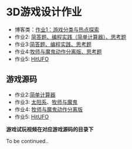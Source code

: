 # 3D游戏设计作业

* 博客类：[作业1：游戏分类与热点探索](./3d_hw01.md)
* 作业2: [简答题、编程实践（简单计算器）、思考题](./3d_hw02.md)
* 作业3:[简答题、编程实践、思考题](./3d_hw03.md)
* 作业4:[牧师与魔鬼动作分离版、思考题](./3d_hw04.md)
* 作业5: [HitUFO](./3d_hw05.md)





## 游戏源码

* 作业2:[简单计算器](./hw02_calculator)
* 作业3: [太阳系](https://github.com/wangw42/wJuniorHomework/tree/master/3DGame/hw03)、[牧师与魔鬼](./hw03_PriestsAndDevils)
* 作业4: [牧师与魔鬼动作分离版](hw04_PriestsAndDevils_v2)
* 作业5: [HitUFO](./hw05_HitUFO)



**游戏试玩视频在对应游戏源码的目录下**



To be continued..